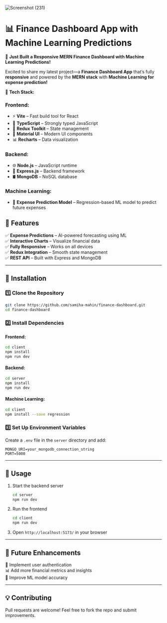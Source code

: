 ![Screenshot (231)](https://github.com/user-attachments/assets/eab63d7b-eecf-4457-b96e-7ac95f0b5bfa)
# 📊 Finance Dashboard App with Machine Learning Predictions  

🚀 **Just Built a Responsive MERN Finance Dashboard with Machine Learning Predictions!**  

Excited to share my latest project—a **Finance Dashboard App** that’s fully **responsive** and powered by the **MERN stack** with **Machine Learning for expense prediction!**  

🔹 **Tech Stack:**  
### Frontend:  
- ⚡ **Vite** – Fast build tool for React  
- 📝 **TypeScript** – Strongly typed JavaScript  
- 🏪 **Redux Toolkit** – State management  
- 🎨 **Material UI** – Modern UI components  
- 📊 **Recharts** – Data visualization  

### Backend:  
- 🌐 **Node.js** – JavaScript runtime  
- 🚀 **Express.js** – Backend framework  
- 🛢 **MongoDB** – NoSQL database  

### Machine Learning:  
- 🤖 **Expense Prediction Model** – Regression-based ML model to predict future expenses  

## 🎯 Features  
✅ **Expense Predictions** – AI-powered forecasting using ML  
✅ **Interactive Charts** – Visualize financial data  
✅ **Fully Responsive** – Works on all devices  
✅ **Redux Integration** – Smooth state management  
✅ **REST API** – Built with Express and MongoDB  

---

## 🔧 Installation  

### 1️⃣ Clone the Repository  
```bash
git clone https://github.com/samiha-mahin/finance-dashboard.git
cd finance-dashboard
```

### 2️⃣ Install Dependencies  
#### **Frontend:**  
```bash
cd client
npm install
npm run dev
```

#### **Backend:**  
```bash
cd server
npm install
npm run dev
```
#### **Machine Learning:**  
```bash
cd client
npm install --save regression
```
### 3️⃣ Set Up Environment Variables  
Create a `.env` file in the `server` directory and add:  
```env
MONGO_URI=your_mongodb_connection_string
PORT=5000
```

---

## 🚀 Usage  
1. Start the backend server  
   ```bash
   cd server
   npm run dev
   ```
2. Run the frontend  
   ```bash
   cd client
   npm run dev
   ```
3. Open `http://localhost:5173/` in your browser  

---

## 📌 Future Enhancements  
🚀 Implement user authentication  
📊 Add more financial metrics and insights  
🤖 Improve ML model accuracy  

---

## 💡 Contributing  
Pull requests are welcome! Feel free to fork the repo and submit improvements.  



